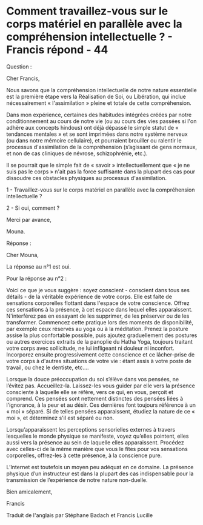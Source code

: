 # Comment travaillez-vous sur le corps matériel en parallèle avec la compréhension intellectuelle ? - Francis répond - 44 

Question : 

Cher Francis, 

Nous savons que la compréhension intellectuelle de notre nature essentielle est la première étape vers la Réalisation de Soi, ou Libération, qui inclue nécessairement « l'assimilation » pleine et totale de cette compréhension. 

Dans mon expérience, certaines des habitudes intégrées créées par notre conditionnement au cours de notre vie (ou au cours des vies passées si l'on adhère aux concepts hindous) ont déjà dépassé le simple statut de « tendances mentales » et se sont imprimées dans notre système nerveux (ou dans notre mémoire cellulaire), et pourraient brouiller ou ralentir le processus d'assimilation de la compréhension (s’agissant de gens normaux, et non de cas cliniques de névrose, schizophrénie, etc.). 

Il se pourrait que le simple fait de « savoir » intellectuellement que « je ne suis pas le corps » n'ait pas la force suffisante dans la plupart des cas pour dissoudre ces obstacles physiques au processus d'assimilation. 

1 - Travaillez-vous sur le corps matériel en parallèle avec la compréhension intellectuelle ? 

2 - Si oui, comment ? 

Merci par avance, 

Mouna. 

Réponse : 

Cher Mouna, 

La réponse au n°1 est oui. 

Pour la réponse au n°2 : 

Voici ce que je vous suggère : soyez conscient - conscient dans tous ses détails - de la véritable expérience de votre corps. Elle est faite de sensations corporelles flottant dans l'espace de votre conscience. Offrez ces sensations à la présence, à cet espace dans lequel elles apparaissent. N'interférez pas en essayant de les supprimer, de les préserver ou de les transformer. Commencez cette pratique lors des moments de disponibilité, par exemple ceux réservés au yoga ou à la méditation. Prenez la posture assise la plus confortable possible, puis ajoutez graduellement des postures ou autres exercices extraits de la panoplie du Hatha Yoga, toujours traitant votre corps avec sollicitude, ne lui infligeant ni douleur ni inconfort. Incorporez ensuite progressivement cette conscience et ce lâcher-prise de votre corps à d'autres situations de votre vie : étant assis à votre poste de travail, ou chez le dentiste, etc.… 

Lorsque la douce préoccupation du soi s’élève dans vos pensées, ne l’évitez pas. Accueillez-la. Laissez-les vous guider par elle vers la présence consciente à laquelle elle se réfère, vers ce qui, en vous, perçoit et comprend. Ces pensées sont nettement distinctes des pensées liées à l'ignorance, à la peur et au désir. Ces dernières font toujours référence à un « moi » séparé. Si de telles pensées apparaissent, étudiez la nature de ce « moi », et déterminez s'il est séparé ou non. 

Lorsqu’apparaissent les perceptions sensorielles externes à travers lesquelles le monde physique se manifeste, voyez qu’elles pointent, elles aussi vers la présence au sein de laquelle elles apparaissent. Procédez avec celles-ci de la même manière que vous le fîtes pour vos sensations corporelles, offrez-les à cette présence, à la conscience pure. 

L’Internet est toutefois un moyen peu adéquat en ce domaine. La présence physique d’un instructeur est dans la plupart des cas indispensable pour la transmission de l’expérience de notre nature non-duelle. 

Bien amicalement, 

Francis 

Traduit de l'anglais par Stéphane Badach et Francis Lucille 

